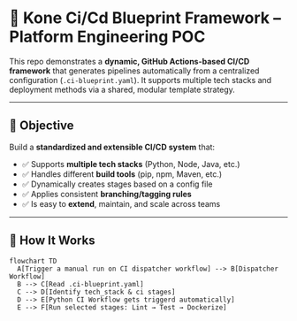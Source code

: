 # 🚀 Kone Ci/Cd Blueprint Framework – Platform Engineering POC

This repo demonstrates a **dynamic, GitHub Actions-based CI/CD framework** that generates pipelines automatically from a centralized configuration (`.ci-blueprint.yaml`). It supports multiple tech stacks and deployment methods via a shared, modular template strategy.

---

## 📌 Objective

Build a **standardized and extensible CI/CD system** that:

- ✅ Supports **multiple tech stacks** (Python, Node, Java, etc.)
- ✅ Handles different **build tools** (pip, npm, Maven, etc.)
- ✅ Dynamically creates stages based on a config file
- ✅ Applies consistent **branching/tagging rules**
- ✅ Is easy to **extend**, maintain, and scale across teams

---

## 🧠 How It Works

```mermaid
flowchart TD
  A[Trigger a manual run on CI dispatcher workflow] --> B[Dispatcher Workflow]
  B --> C[Read .ci-blueprint.yaml]
  C --> D[Identify tech_stack & ci stages]
  D --> E[Python CI Workflow gets triggerd automatically]
  E --> F[Run selected stages: Lint → Test → Dockerize]
